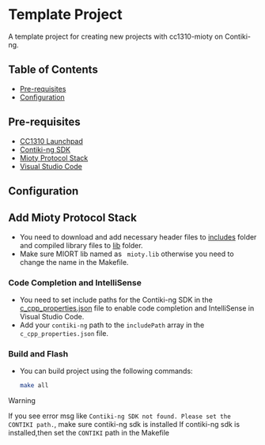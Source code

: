 # Template Project

A template project for creating new projects with cc1310-mioty on Contiki-ng.

## Table of Contents

- [Pre-requisites](#pre-requisites)
- [Configuration](#configuration)


## Pre-requisites
- [CC1310 Launchpad](https://www.ti.com/tool/LAUNCHXL-CC1310)
- [Contiki-ng SDK](https://docs.contiki-ng.org/en/develop/doc/getting-started/index.html)
- [Mioty Protocol Stack](https://mioty-alliance.com/)
- [Visual Studio Code](https://code.visualstudio.com/)

## Configuration
## Add Mioty Protocol Stack
- You need to download and add necessary header files to [includes](includes) folder and compiled library files to [lib](lib) folder.
- Make sure MIORT lib named as ` mioty.lib` otherwise you need to change the name in the Makefile.

### Code Completion and IntelliSense
- You need to set include paths for the Contiki-ng SDK in the [c_cpp_properties.json](.vscode/c_cpp_properties.json) file to enable code completion and IntelliSense in Visual Studio Code.
- Add your `contiki-ng` path to the `includePath` array in the `c_cpp_properties.json` file.

### Build and Flash
- You can build project using the following commands:
    ```sh
    make all
    ```

> [!WARNING]
> If you see error msg like `Contiki-ng SDK not found. Please set the CONTIKI path.`, make sure contiki-ng sdk is installed
> If contiki-ng sdk is installed,then set the `CONTIKI` path in the Makefile